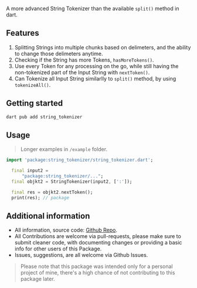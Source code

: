 <!-- 
This README describes the package. If you publish this package to pub.dev,
this README's contents appear on the landing page for your package.

For information about how to write a good package README, see the guide for
[writing package pages](https://dart.dev/guides/libraries/writing-package-pages). 

For general information about developing packages, see the Dart guide for
[creating packages](https://dart.dev/guides/libraries/create-library-packages)
and the Flutter guide for
[developing packages and plugins](https://flutter.dev/developing-packages). 
-->

A more advanced String Tokenizer than the available `split()` method in dart.

## Features

1. Splitting Strings into multiple chunks based on delimeters, and the ability to change those delimeters anytime.
2. Checking if the String has more Tokens, `hasMoreTokens()`.
3. Use every Token for any processing on the go, while still having the non-tokenized part of the Input String with `nextToken()`. 
4. Can Tokenize all Input String similarlly to `split()` method, by using `tokenizeAll()`. 

## Getting started

```bash
dart pub add string_tokenizer
```

## Usage

> Longer examples in `/example` folder. 

```dart
import 'package:string_tokenizer/string_tokenizer.dart';
```
```dart
  final input2 =
      "package:string_tokenizer/...";
  final objkt2 = StringTokenizer(input2, [':']);

  final res = objkt2.nextToken();
  print(res); // package
```
## Additional information
* All information, source code: [Github Repo](https://github.com/Ahmad-Mtr/string_tokenizer).
* All Contributions are welcome via pull-requests, please make sure to submit cleaner code, with documenting changes or providing a basic info for other users of this Package.
* Issues, suggestions, are all welcome via Github Issues.
> Please note that this package was intended only for a personal project of mine, there's a high chance of not contributing to this package later.